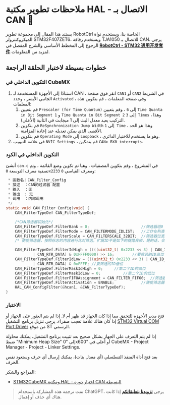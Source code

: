 # ملاحظات تطوير مكتبة HAL - الاتصال بـ CAN 🚧

يستند هذا المقال إلى مجموعة تطوير RobotCtrl الخاصة بنا، ويستخدم نواة الميكروكنترولر STM32F407ZET6، ويستخدم رقاقة TJA1050 للاتصال بـ CAN. يرجى الرجوع إلى المخطط الأساسي والشرح المفصل في [**RobotCtrl - STM32 通用开发套件**](https://wiki-power.com/ar/RobotCtrl-STM32%E9%80%9A%E7%94%A8%E5%BC%80%E5%8F%91%E5%A5%97%E4%BB%B6) لمزيد من المعلومات.

## خطوات بسيطة لاختبار الحلقة الراجعة

### التكوين الداخلي في CubeMX

1. استنادًا إلى الأجهزة المستخدمة لـ CAN ، انقر فوق صفحة `CAN1` أو `CAN2` في الشريط الجانبي الأيسر ، وحدد `Activated` ، وفي صفحة المعلمات ، قم بتكوين هذه المعلمات:
   1. قم بتعيين `Prescaler (for Time Quantum)` إلى `6` ، وقم بتعيين `Time Quanta in Bit Segment 1` و `Time Quanta in Bit Segment 2` إلى `3 Times` ، وهذا التركيب يعيد معدل البت إلى 1 ميجابت في الثانية (الأعلى).
   2. قم بتكوين `ReSynchronization Jump Width` إلى `1 Time` ، وهذا هو الحد الأقصى الذي يمكن تعديله عند إعادة المزامنة.
   3. قم بتكوين `Operating Mode` إلى `Loopback` ، وهو ما يستخدم للاختبار الدائري.
2. في علامة التبويب `NVIC Settings` ، قم بتمكين `CANx RX0 interrupts`.

### التكوين الداخلي في الكود

أنشئ `can.c` في المشروع ، وقم بتكوين المصفيات ، وهنا تم تكوين وضع القائمة ، وتم تصفية معرف التوسعة `0x2233` ومعرف القياسي `0`:

```c title="can.c"/*
 * 函数名：CAN_Filter_Config
 * 描述  ：CAN的过滤器 配置
 * 输入  ：无
 * 输出  : 无
 * 调用  ：内部调用
 */
static void CAN_Filter_Config(void) {
	CAN_FilterTypeDef CAN_FilterTypeDef;

	/*CAN筛选器初始化*/
	CAN_FilterTypeDef.FilterBank = 0;						//筛选器组0
	CAN_FilterTypeDef.FilterMode = CAN_FILTERMODE_IDLIST;	//工作在列表模式
	CAN_FilterTypeDef.FilterScale = CAN_FILTERSCALE_32BIT;	//筛选器位宽为单个32位。
	/* 使能筛选器，按照标志的内容进行比对筛选，扩展ID不是如下的就抛弃掉，是的话，会存入FIFO0。 */

	CAN_FilterTypeDef.FilterIdHigh = ((((uint32_t) 0x2233 << 3) | CAN_ID_EXT
			| CAN_RTR_DATA) & 0xFFFF0000) >> 16;		//要筛选的ID高位
	CAN_FilterTypeDef.FilterIdLow = (((uint32_t) 0x2233 << 3) | CAN_ID_EXT
			| CAN_RTR_DATA) & 0xFFFF; //要筛选的ID低位
	CAN_FilterTypeDef.FilterMaskIdHigh = 0;		//第二个ID的高位
	CAN_FilterTypeDef.FilterMaskIdLow = 0;			//第二个ID的低位
	CAN_FilterTypeDef.FilterFIFOAssignment = CAN_FILTER_FIFO0;	//筛选器被关联到FIFO0
	CAN_FilterTypeDef.FilterActivation = ENABLE;			//使能筛选器
	HAL_CAN_ConfigFilter(&hcan1, &CAN_FilterTypeDef);
}
```

### الاختبار



فتح مدير الأجهزة للتحقق مما إذا كان الجهاز قد ظهر أم لا. إذا لم يتم العثور على الجهاز أو إذا كان هناك علامة تعجب صفراء، يرجى تنزيل برنامج التشغيل [STM32 Virtual COM Port Driver](https://www.st.com/content/st_com/en/products/development-tools/software-development-tools/stm32-software-development-tools/stm32-utilities/stsw-stm32102.html) من موقع ST الرسمي.

إذا لم يتم التعرف على الجهاز بشكل صحيح بعد تثبيت برنامج التشغيل، يمكنك محاولة ضبط "Minimum Heap Size" إلى "0x600" أو أعلى في CubeMX - Project Manager - Project - Linker Settings.

بعد فتح أداة المنفذ التسلسلي (أي معدل بتات)، يمكنك إرسال أي حرف وستعود نفس الحرف.

المراجع والشكر:

- [STM32CubeMX ومكتبة HAL - اختبار دورة CAN البسيطة](https://blog.csdn.net/weixin_45209978/article/details/119850600)

> تمت ترجمة هذه المشاركة باستخدام ChatGPT، يرجى [**تزويدنا بتعليقاتكم**](https://github.com/linyuxuanlin/Wiki_MkDocs/issues/new) إذا كانت هناك أي حذف أو إهمال.